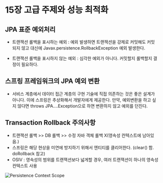 15장 고급 주제와 성능 최적화
========================

## JPA 표준 예외처리

- 트랜잭션 롤백을 표시하는 예외 : 예외 발생하면 트랜잭션을 강제로 커밋해도 커밋되지 않고 대신에 Javax.persistence.RollbackException 예외 발생한다.

- 트랜잭션 롤백을 표시하지 않는 예외 : 심각한 예외가 아니다. 커밋할지 롤백할지 결정이 필요하다.

## 스프링 프레임워크의 JPA 예외 변환

- 서비스 계층에서 데이터 접근 계층의 구현 기술에 직접 의존하는 것은 좋은 설계가 아니다. 이에 스프링은 추상화해서 개발자에게 제공한다. 만약, 예외변환을 하고 싶지 않다면 throws JPA....Exception으로 하면 변환하지 않고 예외를 던진다.

## Transaction Rollback 주의사항

- 트랜잭션 롤백 >> DB 롤백 >> 수정 자바 객체 롤백 X(영속성 컨텍스트에 남아있음.)
- 스프링은 해당 현상을 미연에 방지하기 위해서 엔티티를 클리어한다. (clear() 함. doRollback 참고)
- OSIV : 영속성의 범위를 트랜잭션보다 넓게할 경우, 여러 트랜잭션이 하나의 영속성 컨텍스트 사용

![Persistence Context Scope](https://user-images.githubusercontent.com/18049575/184555036-365befbc-16fb-4f7a-bac8-4c95ed9763b8.png)